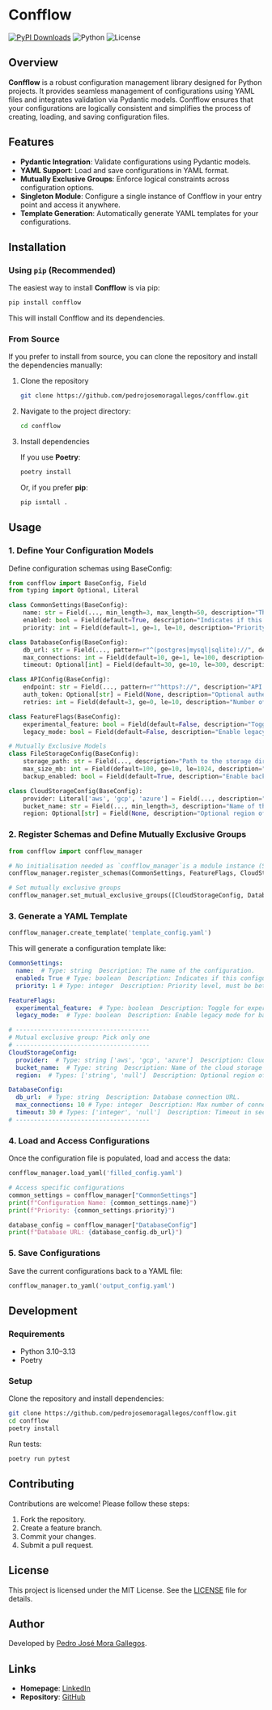 # Confflow
[![PyPI Downloads](https://static.pepy.tech/badge/confflow)](https://pepy.tech/projects/confflow)
![Python](https://img.shields.io/badge/python-3.10%20|%203.11%20|%203.12%20|%203.13-blue)
![License](https://img.shields.io/badge/license-MIT-blue)

## Overview

**Confflow** is a robust configuration management library designed for Python projects. It provides seamless management of configurations using YAML files and integrates validation via Pydantic models. Confflow ensures that your configurations are logically consistent and simplifies the process of creating, loading, and saving configuration files.

## Features

- **Pydantic Integration**: Validate configurations using Pydantic models.
- **YAML Support**: Load and save configurations in YAML format.
- **Mutually Exclusive Groups**: Enforce logical constraints across configuration options.
- **Singleton Module**: Configure a single instance of Confflow in your entry point and access it anywhere.
- **Template Generation**: Automatically generate YAML templates for your configurations.

## Installation

### Using `pip` (Recommended)

The easiest way to install **Confflow** is via pip:

```bash
pip install confflow
```

This will install Confflow and its dependencies.

### From Source

If you prefer to install from source, you can clone the repository and install the dependencies manually:

1. Clone the repository

    ```bash
    git clone https://github.com/pedrojosemoragallegos/confflow.git
    ```

1. Navigate to the project directory:

    ```bash
    cd confflow
    ```

1. Install dependencies

    If you use **Poetry**:

    ```bash
    poetry install
    ```

    Or, if you prefer **pip**:
  
      ```bash
      pip isntall .
      ```

## Usage

### 1. Define Your Configuration Models

Define configuration schemas using BaseConfig:

```python
from confflow import BaseConfig, Field
from typing import Optional, Literal

class CommonSettings(BaseConfig):
    name: str = Field(..., min_length=3, max_length=50, description="The name of the configuration.")
    enabled: bool = Field(default=True, description="Indicates if this configuration is enabled.")
    priority: int = Field(default=1, ge=1, le=10, description="Priority level, must be between 1 and 10.")

class DatabaseConfig(BaseConfig):
    db_url: str = Field(..., pattern=r"^(postgres|mysql|sqlite)://", description="Database connection URL.")
    max_connections: int = Field(default=10, ge=1, le=100, description="Max number of connections.")
    timeout: Optional[int] = Field(default=30, ge=10, le=300, description="Timeout in seconds.")

class APIConfig(BaseConfig):
    endpoint: str = Field(..., pattern=r"^https?://", description="API endpoint URL.")
    auth_token: Optional[str] = Field(None, description="Optional authentication token.")
    retries: int = Field(default=3, ge=0, le=10, description="Number of retries in case of failure.")

class FeatureFlags(BaseConfig):
    experimental_feature: bool = Field(default=False, description="Toggle for experimental feature.")
    legacy_mode: bool = Field(default=False, description="Enable legacy mode for backward compatibility.")

# Mutually Exclusive Models
class FileStorageConfig(BaseConfig):
    storage_path: str = Field(..., description="Path to the storage directory.")
    max_size_mb: int = Field(default=100, ge=10, le=1024, description="Maximum storage size in MB.")
    backup_enabled: bool = Field(default=True, description="Enable backup for stored files.")

class CloudStorageConfig(BaseConfig):
    provider: Literal['aws', 'gcp', 'azure'] = Field(..., description="Cloud storage provider.")
    bucket_name: str = Field(..., min_length=3, description="Name of the cloud storage bucket.")
    region: Optional[str] = Field(None, description="Optional region of the cloud storage bucket.")
```

### 2. Register Schemas and Define Mutually Exclusive Groups

```python
from confflow import confflow_manager

# No initialisation needed as `confflow_manager`is a module instance (Singelton Module Pattern)
confflow_manager.register_schemas(CommonSettings, FeatureFlags, CloudStorageConfig, DatabaseConfig)

# Set mutually exclusive groups
confflow_manager.set_mutual_exclusive_groups([CloudStorageConfig, DatabaseConfig])
```

### 3. Generate a YAML Template

```python
confflow_manager.create_template('template_config.yaml')
```

This will generate a configuration template like:

```yaml
CommonSettings:
  name:  # Type: string  Description: The name of the configuration.  
  enabled: True # Type: boolean  Description: Indicates if this configuration is enabled.  
  priority: 1 # Type: integer  Description: Priority level, must be between 1 and 10.  

FeatureFlags:
  experimental_feature:  # Type: boolean  Description: Toggle for experimental feature.  
  legacy_mode:  # Type: boolean  Description: Enable legacy mode for backward compatibility.  

# -------------------------------------
# Mutual exclusive group: Pick only one
# -------------------------------------
CloudStorageConfig:
  provider:  # Type: string ['aws', 'gcp', 'azure']  Description: Cloud storage provider.  
  bucket_name:  # Type: string  Description: Name of the cloud storage bucket.  
  region:  # Types: ['string', 'null']  Description: Optional region of the cloud storage bucket.  

DatabaseConfig:
  db_url:  # Type: string  Description: Database connection URL.  
  max_connections: 10 # Type: integer  Description: Max number of connections.  
  timeout: 30 # Types: ['integer', 'null']  Description: Timeout in seconds.  
# -------------------------------------
```

### 4. Load and Access Configurations

Once the configuration file is populated, load and access the data:

```python
confflow_manager.load_yaml('filled_config.yaml')

# Access specific configurations
common_settings = confflow_manager["CommonSettings"]
print(f"Configuration Name: {common_settings.name}")
print(f"Priority: {common_settings.priority}")

database_config = confflow_manager["DatabaseConfig"]
print(f"Database URL: {database_config.db_url}")
```

### 5. Save Configurations

Save the current configurations back to a YAML file:

```python
confflow_manager.to_yaml('output_config.yaml')
```

## Development

### Requirements

- Python 3.10–3.13
- Poetry

### Setup

Clone the repository and install dependencies:

```bash
git clone https://github.com/pedrojosemoragallegos/confflow.git
cd confflow
poetry install
```

Run tests:

```bash
poetry run pytest
```

## Contributing

Contributions are welcome! Please follow these steps:

1. Fork the repository.
2. Create a feature branch.
3. Commit your changes.
4. Submit a pull request.

## License

This project is licensed under the MIT License. See the [LICENSE](LICENSE) file for details.

## Author

Developed by [Pedro José Mora Gallegos](https://www.linkedin.com/in/pedro-jose-mora-gallegos).

## Links

- **Homepage**: [LinkedIn](https://www.linkedin.com/in/pedro-jose-mora-gallegos)  
- **Repository**: [GitHub](https://github.com/pedrojosemoragallegos/confflow)  
